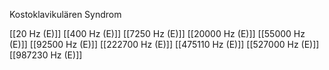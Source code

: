 Kostoklavikulären Syndrom

[[20 Hz (E)]]
[[400 Hz (E)]]
[[7250 Hz (E)]]
[[20000 Hz (E)]]
[[55000 Hz (E)]]
[[92500 Hz (E)]]
[[222700 Hz (E)]]
[[475110 Hz (E)]]
[[527000 Hz (E)]]
[[987230 Hz (E)]]